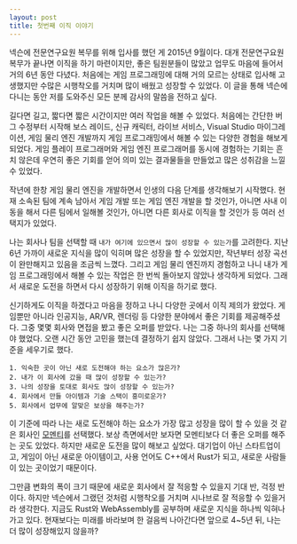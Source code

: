 ```yaml
---
layout: post
title: 첫번째 이직 이야기
---
```


넥슨에 전문연구요원 복무를 위해 입사를 했던 게 2015년 9월이다. 대개 전문연구요원 복무가 끝나면 이직을 하기 마련이지만, 좋은 팀원분들이 많았고 업무도 마음에 들어서 거의 6년 동안 다녔다. 처음에는 게임 프로그래밍에 대해 거의 모르는 상태로 입사해 고생했지만 수많은 시행착오를 거치며 많이 배웠고 성장할 수 있었다. 이 글을 통해 넥슨에 다니는 동안 저를 도와주신 모든 분께 감사의 말씀을 전하고 싶다.

길다면 길고, 짧다면 짧은 시간이지만 여러 작업을 해볼 수 있었다. 처음에는 간단한 버그 수정부터 시작해 보스 레이드, 신규 캐릭터, 라이브 서비스, Visual Studio 마이그레이션, 게임 물리 엔진 개발까지 게임 프로그래밍에서 해볼 수 있는 다양한 경험을 해보게 되었다. 게임 플레이 프로그래머와 게임 엔진 프로그래머를 동시에 경험하는 기회는 흔치 않은데 우연히 좋은 기회를 얻어 의미 있는 결과물들을 만들었고 많은 성취감을 느낄 수 있었다.

작년에 한창 게임 물리 엔진을 개발하면서 인생의 다음 단계를 생각해보기 시작했다. 현재 소속된 팀에 계속 남아서 게임 개발 또는 게임 엔진 개발을 할 것인가, 아니면 사내 이동을 해서 다른 팀에서 일해볼 것인가, 아니면 다른 회사로 이직을 할 것인가 등 여러 선택지가 있었다.

나는 회사나 팀을 선택할 때 `내가 여기에 있으면서 많이 성장할 수 있는가`를 고려한다. 지난 6년 가까이 새로운 지식을 많이 익히며 많은 성장을 할 수 있었지만, 작년부터 성장 곡선이 완만해지고 있음을 조금씩 느꼈다. 그리고 게임 물리 엔진까지 경험하고 나니 내가 게임 프로그래밍에서 해볼 수 있는 작업은 한 번씩 돌아보지 않았나 생각하게 되었다. 그래서 새로운 도전을 하면서 다시 성장하기 위해 이직을 하기로 했다.

신기하게도 이직을 하겠다고 마음을 정하고 나니 다양한 곳에서 이직 제의가 왔었다. 게임뿐만 아니라 인공지능, AR/VR, 렌더링 등 다양한 분야에서 좋은 기회를 제공해주셨다. 그중 몇몇 회사와 면접을 봤고 좋은 오퍼를 받았다. 나는 그중 하나의 회사를 선택해야 했었다. 오랜 시간 동안 고민을 했는데 결정하기 쉽지 않았다. 그래서 나는 몇 가지 기준을 세우기로 했다.

```
1. 익숙한 곳이 아닌 새로 도전해야 하는 요소가 많은가?
2. 내가 이 회사에 갔을 때 많이 성장할 수 있는가?
3. 나의 성장을 토대로 회사도 많이 성장할 수 있는가?
4. 회사에서 만들 아이템과 기술 스택이 흥미로운가?
5. 회사에서 업무에 알맞은 보상을 해주는가?
```

이 기준에 따라 나는 새로 도전해야 하는 요소가 가장 많고 성장을 많이 할 수 있을 것 같은 회사인 [모멘티](https://www.momenti.tv)를 선택했다. 보상 측면에서만 보자면 모멘티보다 더 좋은 오퍼를 해주는 곳도 있었다. 하지만 새로운 도전을 많이 해보고 싶었다. 대기업이 아닌 스타트업이고, 게임이 아닌 새로운 아이템이고, 사용 언어도 C++에서 Rust가 되고, 새로운 사람들이 있는 곳이었기 때문이다.

그만큼 변화의 폭이 크기 때문에 새로운 회사에서 잘 적응할 수 있을지 기대 반, 걱정 반이다. 하지만 넥슨에서 그랬던 것처럼 시행착오를 거치며 시나브로 잘 적응할 수 있을거라 생각한다. 지금도 Rust와 WebAssembly를 공부하며 새로운 지식을 하나씩 익혀나가고 있다. 현재보다는 미래를 바라보며 한 걸음씩 나아간다면 앞으로 4~5년 뒤, 나는 더 많이 성장해있지 않을까?

